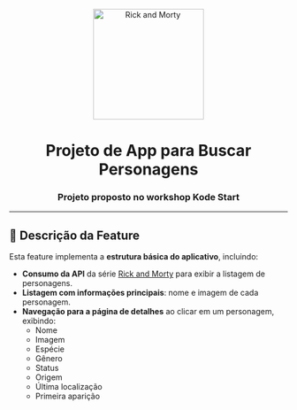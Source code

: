 <p align="center">
  <img src="https://www.freepnglogos.com/uploads/rick-and-morty-png/rick-and-morty-portal-shoes-white-clothing-zavvi-23.png" alt="Rick and Morty" width="200"/>
</p>

<h1 align="center">Projeto de App para Buscar Personagens</h1>
<h3 align="center">Projeto proposto no workshop Kode Start</h3>

---

## 📖 Descrição da Feature
Esta feature implementa a **estrutura básica do aplicativo**, incluindo:

- **Consumo da API** da série [Rick and Morty](https://rickandmortyapi.com/) para exibir a listagem de personagens.
- **Listagem com informações principais**: nome e imagem de cada personagem.
- **Navegação para a página de detalhes** ao clicar em um personagem, exibindo:
  - Nome
  - Imagem
  - Espécie
  - Gênero
  - Status
  - Origem
  - Última localização
  - Primeira aparição



